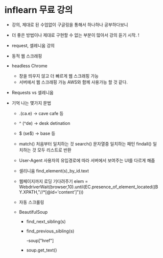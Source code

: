 # inflearn 무료 강의

* 강의, 제대로 된 수업없이 구글링을 통해서 하나하나 공부하다보니
* 더 좋은 방법이나 제대로 구현할 수 없는 부분이 많아서 강의 듣기 시작. ! 

* request, 셀레니움 강의

* 동적 웹 스크래핑
* headless Chrome
  + 창을 띄우지 않고 더 빠르게 웹 스크래핑 가능
  + 서버에서 웹 스크래핑 가능 AWS와 함께 사용가능 할 것 같다. 

* Requests vs 셀레니움
* 기억 나는 몇가지 문법

   + .(ca.e) -> cave cafe 등
   + ^ (^de) -> desk detination 
   + $ (se$) -> base 등
   + match() 처음부터 일치하는 것 search() 문자열중 일치하는 패턴 findall() 일치하는 것 모두 리스트로 반환
   + User-Agent 사용자의 유입경로에 따라 서버에서 보여주는 UI를 다르게 해줌
   + 셀리니움 find_element(s)_by_id.text
   + 웹페이지까지 로딩 기다려주기 elem = WebdriverWait(browser,10).until(EC.presence_of_element_located((B Y.XPATH,"//*[@id='content']")))
   + 자동 스크롤링
   + BeautifulSoup

     - find_next_sibling(s)

     - find_previous_sibling(s)

       -soup["href"]

     - soup.get_text()
